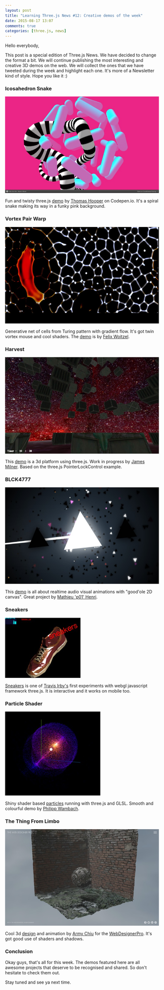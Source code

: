 ```yaml
---
layout: post
title: "Learning Three.js News #12: Creative demos of the week"
date: 2015-08-17 13:07
comments: true
categories: [three.js, news]
---
```


Hello everybody, 

This post is a special edition of Three.js News. We have decided to change the format a bit. We will continue publishing the most interesting and creative 3D demos on the web. We will collect the ones that we have tweeted during the week and highlight each one. It's more of a Newsletter kind of style. Hope you like it :) 

### Icosahedron Snake 
![screen shot 2015-08-10 at 10 43 09](/data/2015-08-17-learning-three-dot-js-news-number-12-creative-demos-of-the-week/screenshots/icosahedron_snake.jpg)

Fun and twisty three.js [demo](http://codepen.io/tdhooper/full/ZGPOQJ/) by [Thomas Hooper](https://twitter.com/tdhooper) on Codepen.io. It's a spiral snake making its way in a funky pink background.

<!-- more -->

### Vortex Pair Warp
![screen shot 2015-08-10 at 10 51 34](/data/2015-08-17-learning-three-dot-js-news-number-12-creative-demos-of-the-week/screenshots/vortex_pair_warp.jpg)

Generative net of cells from Turing pattern with gradient flow. It's got twin vortex mouse and cool shaders. The [demo](http://cake23.de/vortex-pair-warp.html) is by [Felix Woitzel](https://twitter.com/flexi23).

### Harvest 
![screen shot 2015-08-14 at 14 22 35](/data/2015-08-17-learning-three-dot-js-news-number-12-creative-demos-of-the-week/screenshots/harvest.jpg)

This [demo](http://www.loxodrome.io/Harvest/index.html) is a 3d platform using three.js. Work in progress by [James Milner](https://twitter.com/JamesLMilner). Based on the three.js PointerLockControl example. 

### BLCK4777
![screen shot 2015-08-14 at 14 47 46](/data/2015-08-17-learning-three-dot-js-news-number-12-creative-demos-of-the-week/screenshots/blck4777.jpg)

This [demo](http://www.p01.org/releases/BLCK4777/BLCK4777_safe.htm) is all about realtime audio visual animations with "good'ole 2D canvas". Great project by [Mathieu 'p01' Henri](https://twitter.com/p01). 

### Sneakers
![screen shot 2015-08-12 at 11 58 53](/data/2015-08-17-learning-three-dot-js-news-number-12-creative-demos-of-the-week/screenshots/sneakers.jpg)

[Sneakers](http://travisirby.net/three-js-3d-webgl-experiment/) is one of [Travis Irby's](https://twitter.com/travisirby) first experiments with webgl javascript framework three.js. It is interactive and it works on mobile too. 

### Particle Shader
![screen shot 2015-08-13 at 11 00 43](/data/2015-08-17-learning-three-dot-js-news-number-12-creative-demos-of-the-week/screenshots/shader_particles.jpg)

Shiny shader based [particles](http://pwambach.github.io/threejs-particle-shader/) running with three.js and GLSL. Smooth and colourful demo by [Philipp Wambach](https://twitter.com/phil_osophie). 

### The Thing From Limbo
![screen shot 2015-08-13 at 11 09 20](/data/2015-08-17-learning-three-dot-js-news-number-12-creative-demos-of-the-week/screenshots/the_thing_from_limbo.jpg)

Cool 3d [design](http://thewebdesignerpro.com/glslshader.html) and animation by [Army Chiu](https://twitter.com/armychiu) for the [WebDesignerPro](http://thewebdesignerpro.com/). It's got good use of shaders and shadows. 

### Conclusion

Okay guys, that's all for this week. The demos featured here are all awesome projects that deserve to be recognised and shared. So don't hesitate to check them out. 

Stay tuned and see ya next time. 
